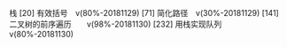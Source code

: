 栈
[20] 有效括号　v(80%-20181129)
[71] 简化路径　v(30%-20181129)
[141] 二叉树的前序遍历　　v(98%-20181130)
[232] 用栈实现队列　v(80%-20181130)